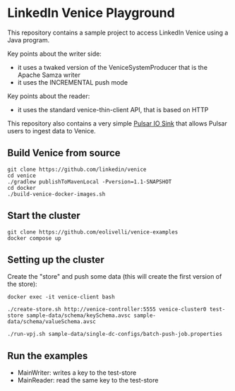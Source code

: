 # LinkedIn Venice Playground

This repository contains a sample project to access LinkedIn Venice using a Java program.

Key points about the writer side:
- it uses a twaked version of the VeniceSystemProducer that is the Apache Samza writer
- it uses the INCREMENTAL push mode

Key points about the reader:
- it uses the standard venice-thin-client API, that is based on HTTP

This repository also contains a very simple [Pulsar IO Sink](pulsar-venice-sink) that allows Pulsar users to ingest data to Venice.



## Build Venice from source

```
git clone https://github.com/linkedin/venice
cd venice
./gradlew publishToMavenLocal -Pversion=1.1-SNAPSHOT
cd docker
./build-venice-docker-images.sh
```

## Start the cluster

```
git clone https://github.com/eolivelli/venice-examples
docker compose up
```

## Setting up the cluster

Create the "store" and push some data (this will create the first version of the store):

```
docker exec -it venice-client bash

./create-store.sh http://venice-controller:5555 venice-cluster0 test-store sample-data/schema/keySchema.avsc sample-data/schema/valueSchema.avsc 

./run-vpj.sh sample-data/single-dc-configs/batch-push-job.properties

```


## Run the examples

- MainWriter: writes a key to the test-store
- MainReader: read the same key to the test-store